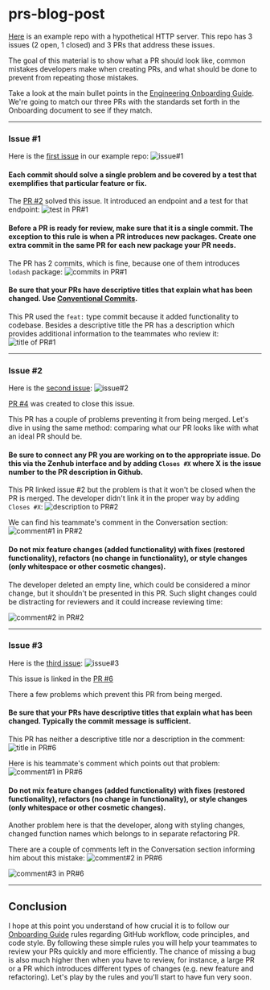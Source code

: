
# prs-blog-post
[Here](https://github.com/superstruct-tech/http_server) is an example repo with a hypothetical HTTP server. This repo has 3 issues (2 open, 1 closed) and 3 PRs that address these issues.

The goal of this material is to show what a PR should look like, common mistakes developers make when creating PRs, and what should be done to prevent from repeating those mistakes.

Take a look at the main bullet points in the [Engineering Onboarding Guide](https://github.com/superstruct-tech/onboarding). We're going to match our three PRs with the standards set forth in the Onboarding document to see if they match.
___
### Issue #1

Here is the [first issue](https://github.com/superstruct-tech/http_server/issues/1) in our example repo:
![issue#1](https://i.imgur.com/J0vLpaF.png)

#### Each commit should solve a single problem and be covered by a test that exemplifies that particular feature or fix.

The [PR #2](https://github.com/superstruct-tech/http_server/pull/2) solved this issue. It introduced an endpoint and a test for that endpoint:
![test in PR#1](https://i.imgur.com/MN7mUoG.png)


####  Before a PR is ready for review, make sure that it is a single commit. The exception to this rule is when a PR introduces new packages. Create one extra commit in the same PR for each new package your PR needs.

The PR has 2 commits, which is fine, because one of them introduces `lodash` package:
![commits in PR#1](https://i.imgur.com/TbaBJyX.png)


####  Be sure that your PRs have descriptive titles that explain what has been changed. Use [Conventional Commits](https://www.conventionalcommits.org/en/v1.0.0/).

This PR used the `feat:` type commit  because it added functionality to codebase. Besides a descriptive title the PR has a description which provides additional information to the teammates who review it:
![title of PR#1](https://i.imgur.com/SR8hJqL.png)
___
### Issue #2

Here is the [second issue](https://github.com/superstruct-tech/http_server/issues/3):
![issue#2](https://i.imgur.com/Rd8nAg9.png)

[PR #4](https://github.com/superstruct-tech/http_server/pull/4) was created to close this issue.


This PR has a couple of problems preventing it from being merged. Let's dive in using the same method: comparing what our PR looks like with what an ideal PR should be.

####  Be sure to connect any PR you are working on to the appropriate issue. Do this via the Zenhub interface and by adding `Closes #X` where X is the issue number to the PR description in Github.

This PR linked issue #2 but the problem is that it won't be closed when the PR is merged. The developer didn't link it in the proper way by adding `Closes #X`:
![description to PR#2](https://i.imgur.com/fl7xwc1.png)

We can find his teammate's comment in the Conversation section:
![comment#1 in PR#2](https://i.imgur.com/3vYtXnY.png)


####  Do not mix feature changes (added functionality) with fixes (restored functionality), refactors (no change in functionality), or style changes (only whitespace or other cosmetic changes).

The developer deleted an empty line, which could be considered a minor change, but it shouldn't be presented in this PR. Such slight changes could be distracting for reviewers and it could increase reviewing time:

![comment#2 in PR#2](https://i.imgur.com/3Fp3OaE.png)

___
### Issue #3

Here is the [third issue](https://github.com/superstruct-tech/http_server/issues/5):
![issue#3](https://i.imgur.com/Z90c3hH.png)

This issue is linked in the [PR #6](https://github.com/superstruct-tech/http_server/pull/6)

There a few problems which prevent this PR from being merged.

####  Be sure that your PRs have descriptive titles that explain what has been changed. Typically the commit message is sufficient.

This PR has neither a descriptive title nor a description in the comment:
![title in PR#6](https://i.imgur.com/kPUgREY.png)

Here is his teammate's comment which points out that problem:
![comment#1 in PR#6](https://i.imgur.com/cBvp02g.png)

####  Do not mix feature changes (added functionality) with fixes (restored functionality), refactors (no change in functionality), or style changes (only whitespace or other cosmetic changes).

Another problem here is that the developer, along with styling changes, changed function names which belongs to in separate refactoring PR.

There are a couple of comments left in the Conversation section informing him about this mistake:
![comment#2 in PR#6](https://i.imgur.com/JPkkpAH.png)

![comment#3 in PR#6](https://i.imgur.com/U1kIwEq.png)
___
## Conclusion
I hope at this point you understand of how crucial it is to follow our [Onboarding Guide](https://github.com/superstruct-tech/onboarding) rules regarding GitHub workflow, code principles, and code style. By following these simple rules you will help your teammates to review your PRs quickly and more efficiently. The chance of missing a bug is also much higher then when you have to review, for instance, a large PR or a PR which introduces different types of changes (e.g. new feature and refactoring). Let's play by the rules and you'll start to have fun very soon.
